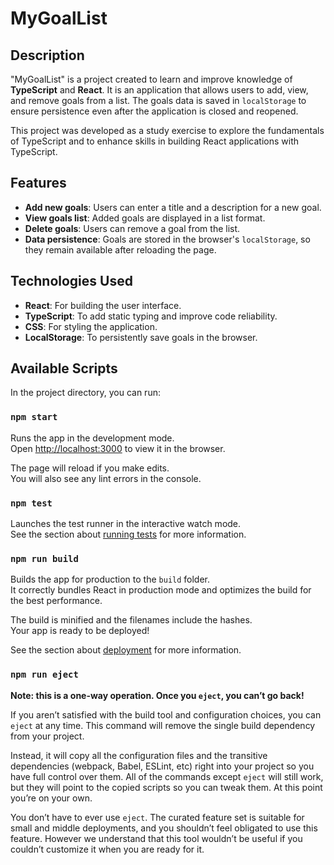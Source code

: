 # MyGoalList

## Description

"MyGoalList" is a project created to learn and improve knowledge of **TypeScript** and **React**. It is an application that allows users to add, view, and remove goals from a list. The goals data is saved in `localStorage` to ensure persistence even after the application is closed and reopened.

This project was developed as a study exercise to explore the fundamentals of TypeScript and to enhance skills in building React applications with TypeScript.

## Features

- **Add new goals**: Users can enter a title and a description for a new goal.
- **View goals list**: Added goals are displayed in a list format.
- **Delete goals**: Users can remove a goal from the list.
- **Data persistence**: Goals are stored in the browser's `localStorage`, so they remain available after reloading the page.

## Technologies Used

- **React**: For building the user interface.
- **TypeScript**: To add static typing and improve code reliability.
- **CSS**: For styling the application.
- **LocalStorage**: To persistently save goals in the browser.

## Available Scripts

In the project directory, you can run:

### `npm start`

Runs the app in the development mode.\
Open [http://localhost:3000](http://localhost:3000) to view it in the browser.

The page will reload if you make edits.\
You will also see any lint errors in the console.

### `npm test`

Launches the test runner in the interactive watch mode.\
See the section about [running tests](https://facebook.github.io/create-react-app/docs/running-tests) for more information.

### `npm run build`

Builds the app for production to the `build` folder.\
It correctly bundles React in production mode and optimizes the build for the best performance.

The build is minified and the filenames include the hashes.\
Your app is ready to be deployed!

See the section about [deployment](https://facebook.github.io/create-react-app/docs/deployment) for more information.

### `npm run eject`

**Note: this is a one-way operation. Once you `eject`, you can’t go back!**

If you aren’t satisfied with the build tool and configuration choices, you can `eject` at any time. This command will remove the single build dependency from your project.

Instead, it will copy all the configuration files and the transitive dependencies (webpack, Babel, ESLint, etc) right into your project so you have full control over them. All of the commands except `eject` will still work, but they will point to the copied scripts so you can tweak them. At this point you’re on your own.

You don’t have to ever use `eject`. The curated feature set is suitable for small and middle deployments, and you shouldn’t feel obligated to use this feature. However we understand that this tool wouldn’t be useful if you couldn’t customize it when you are ready for it.
